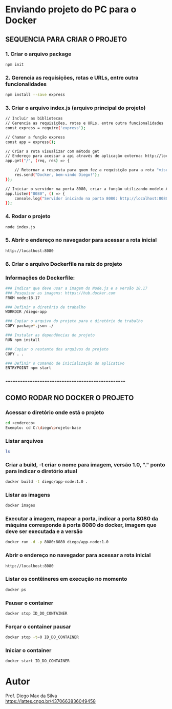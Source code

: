 # Enviando projeto do PC para o Docker

## SEQUENCIA PARA CRIAR O PROJETO
### 1. Criar o arquivo package
```bash
npm init
```

### 2. Gerencia as requisições, rotas e URLs, entre outra funcionalidades
```bash
npm install --save express
```

### 3. Criar o arquivo index.js (arquivo principal do projeto)
```bash
// Incluir as bibliotecas
// Gerencia as requisições, rotas e URLs, entre outra funcionalidades
const express = require('express');

// Chamar a função express
const app = express();

// Criar a rota visualizar com método get
// Endereço para acessar a api através de aplicação externa: http://localhost:8080
app.get("/", (req, res) => {

    // Retornar a resposta para quem fez a requisição para a rota "visualizar"
    res.send("Docker, bem-vindo Diego!");
});

// Iniciar o servidor na porta 8080, criar a função utilizando modelo Arrow function para retornar a mensagem de sucesso
app.listen("8080", () => {
    console.log("Servidor iniciado na porta 8080: http://localhost:8080");
});
```

### 4. Rodar o projeto
```bash
node index.js
```

### 5. Abrir o endereço no navegador para acessar a rota inicial
```bash
http://localhost:8080
```

### 6. Criar o arquivo Dockerfile na raiz do projeto

### Informações do Dockerfile:

```bash
### Indicar que deve usar a imagem do Node.js e a versão 18.17
### Pesquisar as imagens: https://hub.docker.com
FROM node:18.17

### Definir o diretório de trabalho
WORKDIR /diego-app

### Copiar o arquivo do projeto para o diretório de trabalho
COPY package*.json ./

### Instalar as dependências do projeto
RUN npm install

### Copiar o restante dos arquivos do projeto
COPY . .

### Definir o comando de inicialização do aplicativo
ENTRYPOINT npm start
```

### -------------------------------------------------

## COMO RODAR NO DOCKER O PROJETO
### Acessar o diretório onde está o projeto
```bash
cd <endereco>
Exemplo: cd C:\diego\projeto-base
```

### Listar arquivos
```bash
ls
```

### Criar a build, -t criar o nome para imagem, versão 1.0, "." ponto para indicar o diretório atual 
```bash
docker build -t diego/app-node:1.0 .
```

### Listar as imagens
```bash
docker images
```

### Executar a imagem, mapear a porta, indicar a porta 8080 da máquina corresponde à porta 8080 do docker, imagem que deve ser executada e a versão
```bash
docker run -d -p 8080:8080 diego/app-node:1.0
```

### Abrir o endereço no navegador para acessar a rota inicial
```bash
http://localhost:8080
```

### Listar os contêineres em execução no momento
```bash
docker ps
```

### Pausar o container
```bash
docker stop ID_DO_CONTAINER
```

### Forçar o container pausar
```bash
docker stop -t=0 ID_DO_CONTAINER
```

### Iniciar o container
```bash
docker start ID_DO_CONTAINER
```

# Autor

Prof. Diego Max da Silva<br>
https://lattes.cnpq.br/4370663836049458